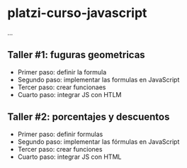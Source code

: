 # platzi-curso-javascript

...

## Taller #1: fuguras geometricas 

- Primer paso: definir la formula 
- Segundo paso: implementar las formulas en JavaScript
- Tercer paso: crear funcionaes
- Cuarto paso: integrar JS con HTLM

## Taller #2: porcentajes y descuentos 

- Primer paso: definir formulas 
- Segundo paso: implementar las fórmulas en JavaScript 
- Tercer paso: crear funciones 
- Cuarto paso: integrar JS con HTML
